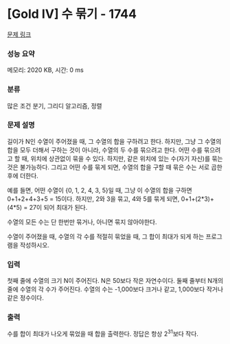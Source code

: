# [Gold IV] 수 묶기 - 1744 

[문제 링크](https://www.acmicpc.net/problem/1744) 

### 성능 요약

메모리: 2020 KB, 시간: 0 ms

### 분류

많은 조건 분기, 그리디 알고리즘, 정렬

### 문제 설명

<p>길이가 N인 수열이 주어졌을 때, 그 수열의 합을 구하려고 한다. 하지만, 그냥 그 수열의 합을 모두 더해서 구하는 것이 아니라, 수열의 두 수를 묶으려고 한다. 어떤 수를 묶으려고 할 때, 위치에 상관없이 묶을 수 있다. 하지만, 같은 위치에 있는 수(자기 자신)를 묶는 것은 불가능하다. 그리고 어떤 수를 묶게 되면, 수열의 합을 구할 때 묶은 수는 서로 곱한 후에 더한다.</p>

<p>예를 들면, 어떤 수열이 {0, 1, 2, 4, 3, 5}일 때, 그냥 이 수열의 합을 구하면 0+1+2+4+3+5 = 15이다. 하지만, 2와 3을 묶고, 4와 5를 묶게 되면, 0+1+(2*3)+(4*5) = 27이 되어 최대가 된다.</p>

<p>수열의 모든 수는 단 한번만 묶거나, 아니면 묶지 않아야한다.</p>

<p>수열이 주어졌을 때, 수열의 각 수를 적절히 묶었을 때, 그 합이 최대가 되게 하는 프로그램을 작성하시오.</p>

### 입력 

 <p>첫째 줄에 수열의 크기 N이 주어진다. N은 50보다 작은 자연수이다. 둘째 줄부터 N개의 줄에 수열의 각 수가 주어진다. 수열의 수는 -1,000보다 크거나 같고, 1,000보다 작거나 같은 정수이다.</p>

### 출력 

 <p>수를 합이 최대가 나오게 묶었을 때 합을 출력한다. 정답은 항상 2<sup>31</sup>보다 작다.</p>

